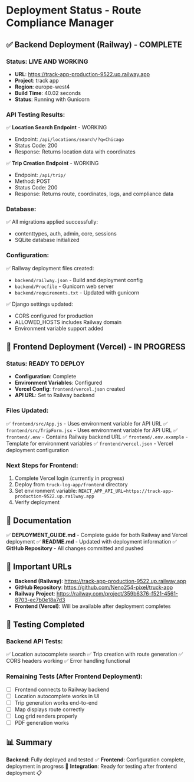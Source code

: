 # Deployment Status - Route Compliance Manager

## ✅ Backend Deployment (Railway) - COMPLETE

### Status: LIVE AND WORKING

- **URL**: https://track-app-production-9522.up.railway.app
- **Project**: track app
- **Region**: europe-west4
- **Build Time**: 40.02 seconds
- **Status**: Running with Gunicorn

### API Testing Results:

✅ **Location Search Endpoint** - WORKING

- Endpoint: `/api/locations/search/?q=Chicago`
- Status Code: 200
- Response: Returns location data with coordinates

✅ **Trip Creation Endpoint** - WORKING

- Endpoint: `/api/trip/`
- Method: POST
- Status Code: 200
- Response: Returns route, coordinates, logs, and compliance data

### Database:

✅ All migrations applied successfully:

- contenttypes, auth, admin, core, sessions
- SQLite database initialized

### Configuration:

✅ Railway deployment files created:

- `backend/railway.json` - Build and deployment config
- `backend/Procfile` - Gunicorn web server
- `backend/requirements.txt` - Updated with gunicorn

✅ Django settings updated:

- CORS configured for production
- ALLOWED_HOSTS includes Railway domain
- Environment variable support added

## 🔄 Frontend Deployment (Vercel) - IN PROGRESS

### Status: READY TO DEPLOY

- **Configuration**: Complete
- **Environment Variables**: Configured
- **Vercel Config**: `frontend/vercel.json` created
- **API URL**: Set to Railway backend

### Files Updated:

✅ `frontend/src/App.js` - Uses environment variable for API URL
✅ `frontend/src/TripForm.jsx` - Uses environment variable for API URL
✅ `frontend/.env` - Contains Railway backend URL
✅ `frontend/.env.example` - Template for environment variables
✅ `frontend/vercel.json` - Vercel deployment configuration

### Next Steps for Frontend:

1. Complete Vercel login (currently in progress)
2. Deploy from `truck-log-app/frontend` directory
3. Set environment variable: `REACT_APP_API_URL=https://track-app-production-9522.up.railway.app`
4. Verify deployment

## 📝 Documentation

✅ **DEPLOYMENT_GUIDE.md** - Complete guide for both Railway and Vercel deployment
✅ **README.md** - Updated with deployment information
✅ **GitHub Repository** - All changes committed and pushed

## 🔗 Important URLs

- **Backend (Railway)**: https://track-app-production-9522.up.railway.app
- **GitHub Repository**: https://github.com/Neno254-pixel/truck-app
- **Railway Project**: https://railway.com/project/359b6376-f521-4561-8703-ec7b0e18a7d3
- **Frontend (Vercel)**: Will be available after deployment completes

## 🧪 Testing Completed

### Backend API Tests:

✅ Location autocomplete search
✅ Trip creation with route generation
✅ CORS headers working
✅ Error handling functional

### Remaining Tests (After Frontend Deployment):

- [ ] Frontend connects to Railway backend
- [ ] Location autocomplete works in UI
- [ ] Trip generation works end-to-end
- [ ] Map displays route correctly
- [ ] Log grid renders properly
- [ ] PDF generation works

## 📊 Summary

**Backend**: Fully deployed and tested ✅
**Frontend**: Configuration complete, deployment in progress 🔄
**Integration**: Ready for testing after frontend deployment 📋
